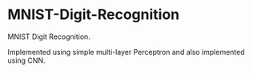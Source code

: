 # MNIST-Digit-Recognition
MNIST Digit Recognition.

Implemented using simple multi-layer Perceptron and also implemented using CNN.
